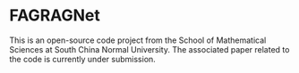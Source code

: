 # FAGRAGNet
This is an open-source code project from the School of Mathematical Sciences at South China Normal University. The associated paper related to the code is currently under submission.
